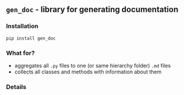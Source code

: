 ## ``gen_doc`` - library for generating documentation

### Installation

```commandline
pip install gen_doc
```

### What for?
+ aggregates all `.py` files to one (or same hierarchy folder) `.md` files
+ collects all classes and methods with information about them

### Details


